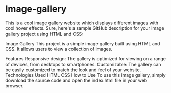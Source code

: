 # Image-gallery
This is a cool image gallery website which displays different images with cool hover effects.
Sure, here's a sample GitHub description for your image gallery project using HTML and CSS:

Image Gallery
This project is a simple image gallery built using HTML and CSS. It allows users to view a collection of images.

Features
Responsive design: The gallery is optimized for viewing on a range of devices, from desktops to smartphones.
Customizable: The gallery can be easily customized to match the look and feel of your website.
Technologies Used
HTML
CSS
How to Use
To use this image gallery, simply download the source code and open the index.html file in your web browser.
